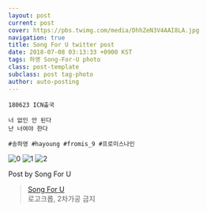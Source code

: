 ```yaml
---
layout: post
current: post
cover: https://pbs.twimg.com/media/DhhZeN3V4AAI8LA.jpg
navigation: true
title: Song For U twitter post
date: 2018-07-08 03:13:33 +0900 KST
tags: 하영 Song-For-U photo
class: post-template
subclass: post tag-photo
author: auto-posting
---
```


```  
180623 ICN출국  
  
너 없인 안 된다  
난 너여야 한다  
  
#송하영 #hayoung #fromis_9 #프로미스나인  

```

![0](https://pbs.twimg.com/media/DhhZcm0UEAAfkTa.jpg)
![1](https://pbs.twimg.com/media/DhhZdarV4AAqVcb.jpg)
![2](https://pbs.twimg.com/media/DhhZeN3V4AAI8LA.jpg)


Post by Song For U

> [Song For U](https://twitter.com/songforu_0929)  
  로고크롭, 2차가공 금지